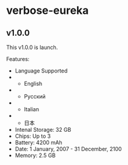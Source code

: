 # verbose-eureka
## v1.0.0
This v1.0.0 is launch.

Features:
- Language Supported
- - English
- - Русский
- - Italian
- - 日本
- Intenal Storage: 32 GB
- Chips: Up to 3
- Battery: 4200 mAh
- Date: 1 January, 2007 - 31 December, 2100
- Memory: 2.5 GB